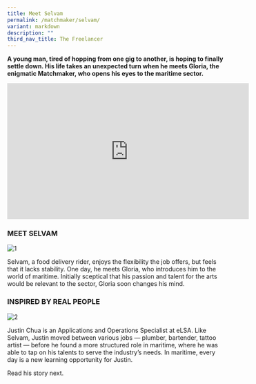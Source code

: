 ```yaml
---
title: Meet Selvam
permalink: /matchmaker/selvam/
variant: markdown
description: ""
third_nav_title: The Freelancer
---
```

**A young man, tired of hopping from one gig to another, is hoping to finally settle down. His life takes an unexpected turn when he meets Gloria, the enigmatic Matchmaker, who opens his eyes to the maritime sector.**

<iframe allowfullscreen="" allow="accelerometer; autoplay; clipboard-write; encrypted-media; gyroscope; picture-in-picture; web-share" frameborder="0" title="YouTube video player" src="https://www.youtube.com/embed/gZW2FxengMw?si=KAsHM64-zacMBEAM" height="315" width="560"></iframe>

### MEET SELVAM
<img border="0" alt="1" src="https://i.ibb.co/QX1fCRZ/1.png">

Selvam, a food delivery rider, enjoys the flexibility the job offers, but feels that it lacks stability. One day, he meets Gloria, who introduces him to the world of maritime. Initially sceptical that his passion and talent for the arts would be relevant to the sector, Gloria soon changes his mind.

### INSPIRED BY REAL PEOPLE

<img border="0" alt="2" src="https://i.ibb.co/H7bcTj2/2.png">

Justin Chua is an Applications and Operations Specialist at eLSA. Like Selvam, Justin moved between various jobs — plumber, bartender, tattoo artist — before he found a more structured role in maritime, where he was able to tap on his talents to serve the industry’s needs. In maritime, every day is a new learning opportunity for Justin.

Read his story next.